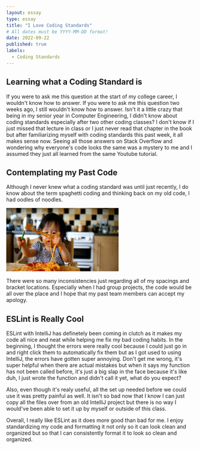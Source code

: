 ```yaml
---
layout: essay
type: essay
title: "I Love Coding Standards"
# All dates must be YYYY-MM-DD format!
date: 2022-09-22
published: true
labels:
  - Coding Standards
---
```


## Learning what a Coding Standard is
If you were to ask me this question at the start of my college career, I wouldn't know how to answer. If you were to ask me this question two weeks ago, I still wouldn't know how to answer. Isn't it a little crazy that being in my senior year in Computer Engineering, I didn't know about coding standards especially after two other coding classes? I don't know if I just missed that lecture in class or I just never read that chapter in the book but after familiarizing myself with coding standards this past week, it all makes sense now. Seeing all those answers on Stack Overflow and wondering why everyone's code looks the same was a mystery to me and I assumed they just all learned from the same Youtube tutorial.

## Contemplating my Past Code
Although I never knew what a coding standard was until just recently, I do know about the term spaghetti coding and thinking back on my old code, I had oodles of noodles. 

<img width="300px" class="rounded float-start pe-4" src="../img/oodles.jpg">

There were so many inconsistencies just regarding all of my spacings and bracket locations. Especially when I had group projects, the code would be all over the place and I hope that my past team members can accept my apology.



## ESLint is Really Cool
ESLint with IntelliJ has definetely been coming in clutch as it makes my code all nice and neat while helping me fix my bad coding habits. In the beginning, I thought the errors were really cool because I could just go in and right click them to automatically fix them but as I got used to using IntelliJ, the errors have gotten super annoying. Don't get me wrong, it's super helpful when there are actual mistakes but when it says my function has not been called before, it's just a big slap in the face because it's like duh, I just wrote the function and didn't call it yet, what do you expect?

Also, even though it's realy useful, all the set up needed before we could use it was pretty painful as well. It isn't so bad now that I know I can just copy all the files over from an old IntelliJ project but there is no way I would've been able to set it up by myself or outside of this class.

Overall, I really like ESLint as it does more good than bad for me. I enjoy standardizing my code and formatting it not only so it can look clean and organized but so that I can consistently format it to look so clean and organized.
